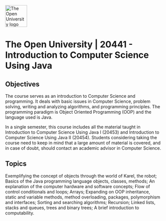 <picture>
  <source media="(prefers-color-scheme: dark)" srcset="https://upload.wikimedia.org/wikipedia/commons/thumb/7/7a/Open_university_israel_logo.svg/1200px-Open_university_israel_logo.svg.png">
  <img src="https://upload.wikimedia.org/wikipedia/commons/thumb/7/7a/Open_university_israel_logo.svg/1200px-Open_university_israel_logo.svg.png" alt="The Open University logo" height="70">
</picture>

# The Open University | 20441 - Introduction to Computer Science Using Java

## Objectives

The course serves as an introduction to Computer Science and programming. It deals with basic issues in Computer Science, problem solving, writing and analyzing algorithms, and programming principles. The programming paradigm is Object Oriented Programming (OOP) and the language used is Java.

In a single semester, this course includes all the material taught in Introduction to Computer Science Using Java I (20453) and Introduction to Computer Science Using Java II (20454). Students considering taking the course need to keep in mind that a large amount of material is covered, and in case of doubt, should contact an academic advisor in Computer Science.

## Topics

Exemplifying the concept of objects through the world of Karel, the robot; Basics of the Java programming language objects, classes, methods; An explanation of the computer hardware and software concepts; Flow of control conditionals and loops; Arrays; Expanding on OOP inheritance, static and variable methods, method overloading, packages, polymorphism and interfaces; Sorting and searching algorithms; Recursion; Linked lists, stacks and queues, trees and binary trees; A brief introduction to computability.

